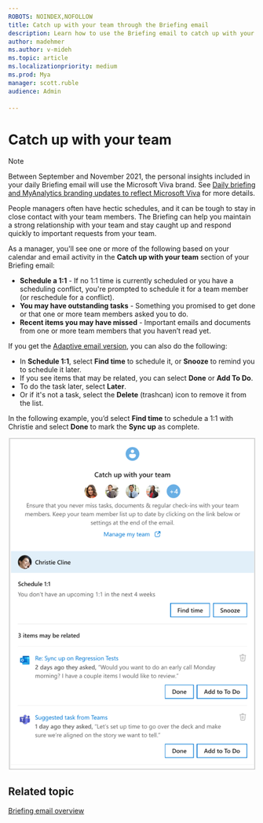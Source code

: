 ```yaml
---
ROBOTS: NOINDEX,NOFOLLOW
title: Catch up with your team through the Briefing email
description: Learn how to use the Briefing email to catch up with your team
author: madehmer
ms.author: v-mideh
ms.topic: article
ms.localizationpriority: medium 
ms.prod: Mya
manager: scott.ruble
audience: Admin

---
```


# Catch up with your team

>[!Note]
>Between September and November 2021, the personal insights included in your daily Briefing email will use the Microsoft Viva brand. See [Daily briefing and MyAnalytics branding updates to reflect Microsoft Viva](https://techcommunity.microsoft.com/t5/microsoft-viva-blog/daily-briefing-and-myanalytics-branding-updates-to-reflect/ba-p/2681246) for more details.

People managers often have hectic schedules, and it can be tough to stay in close contact with your team members. The Briefing can help you maintain a strong relationship with your team and stay caught up and respond quickly to important requests from your team.

As a manager, you'll see one or more of the following based on your calendar and email activity in the **Catch up with your team** section of your Briefing email:

* **Schedule a 1:1** - If no 1:1 time is currently scheduled or you have a scheduling conflict, you're prompted to schedule it for a team member (or reschedule for a conflict).
* **You may have outstanding tasks** - Something you promised to get done or that one or more team members asked you to do.
* **Recent items you may have missed** - Important emails and documents from one or more team members that you haven’t read yet.

If you get the [Adaptive email version](be-overview.md#adaptive-or-html-version), you can also do the following:

* In **Schedule 1:1**, select **Find time** to schedule it, or **Snooze** to remind you to schedule it later.
* If you see items that may be related, you can select **Done** or **Add To Do**.
* To do the task later, select **Later**.
* Or if it's not a task, select the **Delete** (trashcan) icon to remove it from the list.

In the following example, you’d select **Find time** to schedule a 1:1 with Christie and select **Done** to mark the **Sync up** as complete.

   ![Briefing email manager card image.](./images/be-manager-2.png)

## Related topic

[Briefing email overview](be-overview.md)

